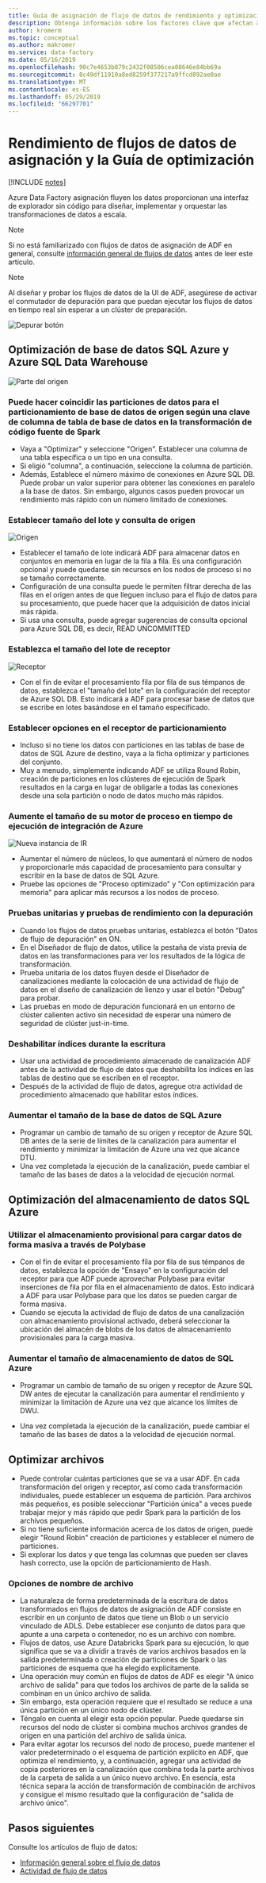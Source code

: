 ```yaml
---
title: Guía de asignación de flujo de datos de rendimiento y optimización en Azure Data Factory | Microsoft Docs
description: Obtenga información sobre los factores clave que afectan al rendimiento de los flujos de datos en Azure Data Factory cuando se usa la asignación de los flujos de datos.
author: kromerm
ms.topic: conceptual
ms.author: makromer
ms.service: data-factory
ms.date: 05/16/2019
ms.openlocfilehash: 90c7e4653b879c2432f08506cea08646e84bb69a
ms.sourcegitcommit: 8c49df11910a8ed8259f377217a9ffcd892ae0ae
ms.translationtype: MT
ms.contentlocale: es-ES
ms.lasthandoff: 05/29/2019
ms.locfileid: "66297701"
---
```

# <a name="mapping-data-flows-performance-and-tuning-guide"></a>Rendimiento de flujos de datos de asignación y la Guía de optimización

[!INCLUDE [notes](../../includes/data-factory-data-flow-preview.md)]

Azure Data Factory asignación fluyen los datos proporcionan una interfaz de explorador sin código para diseñar, implementar y orquestar las transformaciones de datos a escala.

> [!NOTE]
> Si no está familiarizado con flujos de datos de asignación de ADF en general, consulte [información general de flujos de datos](concepts-data-flow-overview.md) antes de leer este artículo.
>

> [!NOTE]
> Al diseñar y probar los flujos de datos de la UI de ADF, asegúrese de activar el conmutador de depuración para que puedan ejecutar los flujos de datos en tiempo real sin esperar a un clúster de preparación.
>

![Depurar botón](media/data-flow/debugb1.png "depurar")

## <a name="optimizing-for-azure-sql-database-and-azure-sql-data-warehouse"></a>Optimización de base de datos SQL Azure y Azure SQL Data Warehouse

![Parte del origen](media/data-flow/sourcepart2.png "parte de origen")

### <a name="you-can-match-spark-data-partitioning-to-your-source-database-partitioning-based-on-a-database-table-column-key-in-the-source-transformation"></a>Puede hacer coincidir las particiones de datos para el particionamiento de base de datos de origen según una clave de columna de tabla de base de datos en la transformación de código fuente de Spark

* Vaya a "Optimizar" y seleccione "Origen". Establecer una columna de una tabla específica o un tipo en una consulta.
* Si eligió "columna", a continuación, seleccione la columna de partición.
* Además, Establece el número máximo de conexiones en Azure SQL DB. Puede probar un valor superior para obtener las conexiones en paralelo a la base de datos. Sin embargo, algunos casos pueden provocar un rendimiento más rápido con un número limitado de conexiones.

### <a name="set-batch-size-and-query-on-source"></a>Establecer tamaño del lote y consulta de origen

![Origen](media/data-flow/source4.png "origen")

* Establecer el tamaño de lote indicará ADF para almacenar datos en conjuntos en memoria en lugar de la fila a fila. Es una configuración opcional y puede quedarse sin recursos en los nodos de proceso si no se tamaño correctamente.
* Configuración de una consulta puede le permiten filtrar derecha de las filas en el origen antes de que lleguen incluso para el flujo de datos para su procesamiento, que puede hacer que la adquisición de datos inicial más rápida.
* Si usa una consulta, puede agregar sugerencias de consulta opcional para Azure SQL DB, es decir, READ UNCOMMITTED

### <a name="set-sink-batch-size"></a>Establezca el tamaño del lote de receptor

![Receptor](media/data-flow/sink4.png "receptor")

* Con el fin de evitar el procesamiento fila por fila de sus témpanos de datos, establezca el "tamaño del lote" en la configuración del receptor de Azure SQL DB. Esto indicará a ADF para procesar base de datos que se escribe en lotes basándose en el tamaño especificado.

### <a name="set-partitioning-options-on-your-sink"></a>Establecer opciones en el receptor de particionamiento

* Incluso si no tiene los datos con particiones en las tablas de base de datos de SQL Azure de destino, vaya a la ficha optimizar y particiones del conjunto.
* Muy a menudo, simplemente indicando ADF se utiliza Round Robin, creación de particiones en los clústeres de ejecución de Spark resultados en la carga en lugar de obligarle a todas las conexiones desde una sola partición o nodo de datos mucho más rápidos.

### <a name="increase-size-of-your-compute-engine-in-azure-integration-runtime"></a>Aumente el tamaño de su motor de proceso en tiempo de ejecución de integración de Azure

![Nueva instancia de IR](media/data-flow/ir-new.png "IR nuevo")

* Aumentar el número de núcleos, lo que aumentará el número de nodos y proporcionarle más capacidad de procesamiento para consultar y escribir en la base de datos de SQL Azure.
* Pruebe las opciones de "Proceso optimizado" y "Con optimización para memoria" para aplicar más recursos a los nodos de proceso.

### <a name="unit-test-and-performance-test-with-debug"></a>Pruebas unitarias y pruebas de rendimiento con la depuración

* Cuando los flujos de datos pruebas unitarias, establezca el botón "Datos de flujo de depuración" en ON.
* En el Diseñador de flujo de datos, utilice la pestaña de vista previa de datos en las transformaciones para ver los resultados de la lógica de transformación.
* Prueba unitaria de los datos fluyen desde el Diseñador de canalizaciones mediante la colocación de una actividad de flujo de datos en el diseño de canalización de lienzo y usar el botón "Debug" para probar.
* Las pruebas en modo de depuración funcionará en un entorno de clúster calienten activo sin necesidad de esperar una número de seguridad de clúster just-in-time.

### <a name="disable-indexes-on-write"></a>Deshabilitar índices durante la escritura
* Usar una actividad de procedimiento almacenado de canalización ADF antes de la actividad de flujo de datos que deshabilita los índices en las tablas de destino que se escriben en el receptor.
* Después de la actividad de flujo de datos, agregue otra actividad de procedimiento almacenado que habilitar estos índices.

### <a name="increase-the-size-of-your-azure-sql-db"></a>Aumentar el tamaño de la base de datos de SQL Azure
* Programar un cambio de tamaño de su origen y receptor de Azure SQL DB antes de la serie de límites de la canalización para aumentar el rendimiento y minimizar la limitación de Azure una vez que alcance DTU.
* Una vez completada la ejecución de la canalización, puede cambiar el tamaño de las bases de datos a la velocidad de ejecución normal.

## <a name="optimizing-for-azure-sql-data-warehouse"></a>Optimización del almacenamiento de datos SQL Azure

### <a name="use-staging-to-load-data-in-bulk-via-polybase"></a>Utilizar el almacenamiento provisional para cargar datos de forma masiva a través de Polybase

* Con el fin de evitar el procesamiento fila por fila de sus témpanos de datos, establezca la opción de "Ensayo" en la configuración del receptor para que ADF puede aprovechar Polybase para evitar inserciones de fila por fila en el almacenamiento de datos. Esto indicará a ADF para usar Polybase para que los datos se pueden cargar de forma masiva.
* Cuando se ejecuta la actividad de flujo de datos de una canalización con almacenamiento provisional activado, deberá seleccionar la ubicación del almacén de blobs de los datos de almacenamiento provisionales para la carga masiva.

### <a name="increase-the-size-of-your-azure-sql-dw"></a>Aumentar el tamaño de almacenamiento de datos de SQL Azure

* Programar un cambio de tamaño de su origen y receptor de Azure SQL DW antes de ejecutar la canalización para aumentar el rendimiento y minimizar la limitación de Azure una vez que alcance los límites de DWU.

* Una vez completada la ejecución de la canalización, puede cambiar el tamaño de las bases de datos a la velocidad de ejecución normal.

## <a name="optimize-for-files"></a>Optimizar archivos

* Puede controlar cuántas particiones que se va a usar ADF. En cada transformación del origen y receptor, así como cada transformación individuales, puede establecer un esquema de partición. Para archivos más pequeños, es posible seleccionar "Partición única" a veces puede trabajar mejor y más rápido que pedir Spark para la partición de los archivos pequeños.
* Si no tiene suficiente información acerca de los datos de origen, puede elegir "Round Robin" creación de particiones y establecer el número de particiones.
* Si explorar los datos y que tenga las columnas que pueden ser claves hash correcto, use la opción de particionamiento de Hash.

### <a name="file-naming-options"></a>Opciones de nombre de archivo

* La naturaleza de forma predeterminada de la escritura de datos transformados en flujos de datos de asignación de ADF consiste en escribir en un conjunto de datos que tiene un Blob o un servicio vinculado de ADLS. Debe establecer ese conjunto de datos para que apunte a una carpeta o contenedor, no es un archivo con nombre.
* Flujos de datos, use Azure Databricks Spark para su ejecución, lo que significa que se va a dividir a través de varios archivos basados en la salida predeterminada o creación de particiones de Spark o las particiones de esquema que ha elegido explícitamente.
* Una operación muy común en flujos de datos de ADF es elegir "A único archivo de salida" para que todos los archivos de parte de la salida se combinan en un único archivo de salida.
* Sin embargo, esta operación requiere que el resultado se reduce a una única partición en un único nodo de clúster.
* Téngalo en cuenta al elegir esta opción popular. Puede quedarse sin recursos del nodo de clúster si combina muchos archivos grandes de origen en una partición del archivo de salida única.
* Para evitar agotar los recursos del nodo de proceso, puede mantener el valor predeterminado o el esquema de partición explícito en ADF, que optimiza el rendimiento, y, a continuación, agregar una actividad de copia posteriores en la canalización que combina toda la parte archivos de la carpeta de salida a un único nuevo archivo. En esencia, esta técnica separa la acción de transformación de combinación de archivos y consigue el mismo resultado que la configuración de "salida de archivo único".

## <a name="next-steps"></a>Pasos siguientes
Consulte los artículos de flujo de datos:

- [Información general sobre el flujo de datos](concepts-data-flow-overview.md)
- [Actividad de flujo de datos](control-flow-execute-data-flow-activity.md)

